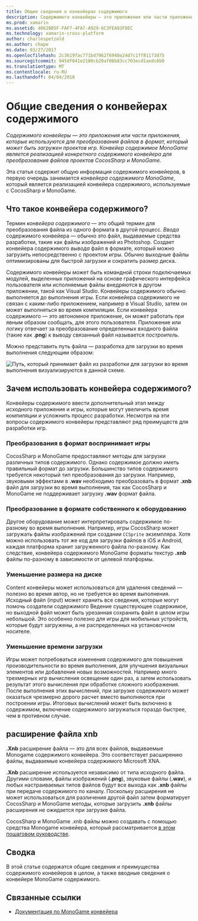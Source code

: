 ```yaml
---
title: Общие сведения о конвейерах содержимого
description: Содержимого конвейеры — это приложения или части приложения, которые используются для преобразования файлов в формат, который может быть загружен проектов игр. Конвейер содержимое MonoGame является реализацией конкретного содержимого конвейера для преобразования файлов проектов CocosSharp и MonoGame.
ms.prod: xamarin
ms.assetid: 40628B5F-FAF7-4FA7-A929-6C3FEA83F8EC
ms.technology: xamarin-cross-platform
author: charlespetzold
ms.author: chape
ms.date: 03/27/2017
ms.openlocfilehash: 2c3619fac771bd7962f6940a24d7c1ff81173d75
ms.sourcegitcommit: 945df041e2180cb20af08b83cc703ecd1aedc6b0
ms.translationtype: MT
ms.contentlocale: ru-RU
ms.lasthandoff: 04/04/2018
---
```

# <a name="introduction-to-content-pipelines"></a>Общие сведения о конвейерах содержимого

_Содержимого конвейеры — это приложения или части приложения, которые используются для преобразования файлов в формат, который может быть загружен проектов игр. Конвейер содержимое MonoGame является реализацией конкретного содержимого конвейера для преобразования файлов проектов CocosSharp и MonoGame._

Эта статья содержит общую информация содержимого конвейеров, в первую очередь занимается *конвейера содержимого MonoGame*, который является реализацией конвейера содержимого, используемые с CocosSharp и MonoGame.


## <a name="what-is-a-content-pipeline"></a>Что такое конвейера содержимого?

Термин *конвейера содержимого* — это общий термин для преобразования файла из одного формата в другой процесс. *Ввода* содержимого конвейера — обычно это файл, выдаваемые средства разработки, такие как файлы изображений из Photoshop. Создает конвейера содержимого *вывода* файл в формате, который можно загрузить непосредственно с проектом игры. Обычно выходные файлы оптимизированы для быстрой загрузки и сократить размер диска.

Содержимого конвейеры может быть командной строки подключаемых модулей, выделенных приложений на основе графического интерфейса пользователя или исполняемые файлы внедряются в другом приложении, такой как Visual Studio. Конвейеры содержимого обычно выполняется до выполнения игры. Если конвейера содержимого не связан с каким-либо приложением, например в Visual Studio, затем он может выполняться во время компиляции. Если конвейера содержимого — это автономное приложение, он может работать при явным образом сообщать, для этого пользователя. Приложение или логику отвечает за преобразование определенных входного файла (такие как **.png**) к выводу связанный файл называется *построитель*. 

Можно представить путь файла — разработка для загрузки во время выполнения следующим образом:

![](introduction-images/image1.png "Путь, который принимает файл из разработки для загрузки во время выполнения визуализируются в данной схеме.")

## <a name="why-use-a-content-pipeline"></a>Зачем использовать конвейера содержимого?

Конвейеры содержимого ввести дополнительный этап между исходного приложения и игры, которые могут увеличить время компиляции и усложнить процесс разработки. Несмотря на эти вопросы содержимого конвейеры представляют ряд преимуществ для разработки игр.


### <a name="converting-to-a-format-understood-by-the-game"></a>Преобразования в формат воспринимает игры

CocosSharp и MonoGame предоставляют методы для загрузки различных типов содержимого. Однако содержимое должно иметь правильный формат до загрузки. Большинство типов содержимого требуется некоторый тип преобразования до загрузки. Например, звуковыми эффектами в **.wav** необходимо преобразовать в формат **.xnb** файл для загрузки во время выполнения, так как CocosSharp и MonoGame не поддерживает загрузку **.wav** формат файла.


### <a name="converting-to-a-format-native-to-the-hardware"></a>Преобразование в формате собственного к оборудованию

Другое оборудование может интерпретировать содержимое по-разному во время выполнения. Например, игры CocosSharp может загружать файлы изображений при создании `CCSprite` экземпляра. Хотя можно использовать тот же код для загрузки файлов в iOS и Android, каждая платформа хранит загруженного файла по-разному. Как следствие, конвейера содержимого MonoGame форматы текстур **.xnb** файлы по-разному в зависимости от целевой платформы.


### <a name="reducing-size-on-disk"></a>Уменьшение размера на диске 

Content конвейеры может использоваться для удаления сведений — полезно во время автор, но не требуется во время выполнения. Исходный файл (input) может хранить все сведения, которые могут помочь создатели содержимого Ведение существующее содержимое, но выходной файл может быть урезанная сохранить файл в целом игры небольшой. Это особенно полезно для игры для мобильных устройств, которые будут загружены, а не распределенных на установочном носителе.


### <a name="reducing-load-time"></a>Уменьшение времени загрузки

Игры может потребоваться изменения содержимого для повышения производительности во время выполнения, для улучшения визуальных элементов или добавления новых возможностей. Например много трехмерных игр вычисления освещение один раз, а затем использовать результат этого вычисления при обработке сложного изображения. После выполнения этих вычислений, при загрузке содержимого может оказаться чрезмерно дорого расчет вместо выполняются при построении игры. Итоговых вычислений может быть включено в содержимом, включение содержимого загружаться гораздо быстрее, чем в противном случае. 


## <a name="xnb-file-extension"></a>расширение файла xnb

**.Xnb** расширение файла — это для всех файлов, выдаваемые Monogame содержимого конвейера. Это соответствует расширению файлы, выдаваемые конвейера содержимого Microsoft XNA.

**.Xnb** расширение используется независимо от типа исходного файла. Другими словами, файлы изображений (**.png**), звуковые файлы (**.wav**), и любых настраиваемых типов файлов будут все выхода как **.xnb** файлы при передаче содержимого по каналу. Поскольку расширения не может использоваться для различения другой файл затем форматирует CocosSharp и MonoGame методы, которые загрузить **.xnb** файлы расширения не ожидается при загрузке файла.

CocosSharp и MonoGame .xnb файлы можно создавать с помощью средства Monogame конвейера, который рассматривается [в этом пошаговом руководстве](~/graphics-games/cocossharp/content-pipeline/walkthrough.md).


## <a name="summary"></a>Сводка

В этой статье содержатся общие сведения и преимущества содержимого конвейеров в целом, а также вводные сведения о конвейере MonoGame содержимого.

## <a name="related-links"></a>Связанные ссылки

- [Документация по MonoGame конвейера](http://www.monogame.net/documentation/?page=Pipeline)
